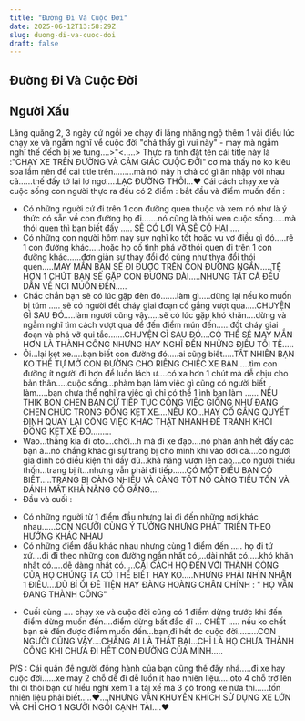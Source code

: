 ```yaml
---
title: "Đường Đi Và Cuộc Đời"
date: 2025-06-12T13:58:29Z
slug: duong-di-va-cuoc-doi
draft: false
---
```


## Đường Đi Và Cuộc Đời

## Người Xấu

Lằng quằng 2, 3 ngày cứ ngồi xe chạy đi lăng nhăng ngộ thêm 1 vài điều lúc chạy xe và ngẫm nghĩ về cuộc đời "chả thấy gì vui này" - may mà ngẫm nghĩ thế đếch bị xe tung....>"<.....>
Thực ra tính đặt tên cái title này là :"CHẠY XE TRÊN ĐƯỜNG VÀ CẢM GIÁC CUỘC ĐỜI" cơ mà thấy no ko kiêu soa lắm nên để cái title trên.........mà nói nãy h chả có gì ăn nhập với nhau cả......thế đấy tớ lại lơ ngơ.....LẠC ĐƯỜNG THÔI...♥
Cái cách chạy xe và cuộc sống con người thực ra đều có 2 điểm : bắt đầu và điểm muốn đến :
- Có những người cứ đi trên 1 con đường quen thuộc và xem nó như là ý thức có sẵn về con đường họ đi.......nó cũng là thói wen cuộc sống.....mà thói quen thì bạn biết đấy ..... SẼ CÓ LỢI VÀ SẼ CÓ HẠI.....
- Có những con người hôm nay suy nghĩ ko tốt hoặc vu vơ điều gì đó.....rẽ 1 con đường khác.....hoặc họ cố tình phá vỡ thói quen đi trên 1 con đường khác......đơn giản sự thay đổi đó cũng như thya đổi thói quen.....MAY MẮN BẠN SẼ ĐI ĐƯỢC TRÊN CON ĐƯỜNG NGẮN.....TỆ HƠN 1 CHÚT BẠN SẼ GẶP CON ĐƯỜNG DÀI.....NHƯNG TẤT CẢ ĐỀU DẪN VỀ NƠI MUỐN ĐẾN.....
- Chắc chắn bạn sẽ có lúc gặp đèn đỏ.......làm gì.....dừng lại nếu ko muốn bị túm ..... sẽ có người đết cháy giai đoạn cố gắng vượt qua.....CHUYỆN GÌ SAU ĐÓ.....làm người cũng vậy.....sẽ có lúc gặp khó khăn....dừng và ngẫm nghĩ tìm cách vượt qua để đến điểm mún đến......đốt cháy giai đoạn và phá vỡ qui tắc.......CHUYỆN GÌ SAU ĐÓ....CÓ THỂ SẼ MAY MẮN HƠN LÀ THÀNH CÔNG NHƯNG HAY NGHĨ ĐẾN NHỮNG ĐIỀU TỒI TỆ.....
- Ôi...lại kẹt xe.....bạn biết con đường đó.....ai cũng biết.....TẤT NHIÊN BẠN KO THỂ TỰ MỞ CON ĐƯỜNG CHO RIÊNG CHIẾC XE BẠN.....tìm con đường ít người đi hơn để luồn lách ư....có xa hơn 1 chút mà dễ chịu cho bản thân.....cuộc sống...phàm bạn làm việc gì cũng có người biết làm.....bạn chưa thể nghĩ ra việc gì chỉ có thể 1 ình bạn làm ...... NẾU THIK BON CHEN BẠN CỨ TIẾP TỤC CÔNG VIỆC GIỐNG NHƯ ĐANG CHEN CHÚC TRONG ĐỐNG KẸT XE....NẾU KO...HAY CỐ GẮNG QUYẾT ĐỊNH QUAY LẠI CÔNG VIỆC KHÁC THẬT NHANH ĐỂ TRÁNH KHỎI ĐỐNG KẸT XE ĐÓ.........
- Wao...thằng kia đi oto....chời...h mà đi xe đạp....nó phản ánh hết đấy các bạn à...nó chắng khác gì sự trang bị cho mình khi vào đời cả....có người gia đình có điều kiện thì đầy đủ...khả năng vươn lên cao....có người thiếu thốn...trang bị ít...nhưng vẫn phải đi tiếp......CÓ MỘT ĐIỀU BẠN CÓ BIẾT.....TRANG BỊ CÀNG NHIỀU VÀ CÀNG TỐT NÓ CÀNG TIÊU TỐN VÀ ĐÁNH MẤT KHẢ NĂNG CỐ GẮNG....
- Đầu và cuối : 
+ Có những người từ 1 điểm đầu nhưng lại đi đến những nơi khác nhau......CON NGƯỜI CÙNG Ý TƯỞNG NHƯNG PHÁT TRIỂN THEO HƯỚNG KHÁC NHAU
+ Có những điểm đầu khác nhau nhưng cùng 1 điểm đến ..... họ đi tứ xứ....đi đi theo những con đường ngắn nhất có....dài nhất có.....khó khăn nhất có.....dễ dàng nhất có.....CÁI CÁCH HỌ ĐẾN VỚI THÀNH CÔNG CỦA HỌ CHÚNG TA CÓ THỂ BIẾT HAY KO.....NHƯNG PHẢI NHÌN NHẬN 1 ĐIỀU....DÙ BỈ ỔI ĐÊ TIỆN HAY ĐÀNG HOÀNG CHÂN CHÍNH : " HỌ VẪN ĐANG THÀNH CÔNG" 
- Cuối cùng .... chạy xe và cuộc đời cũng có 1 điểm dừng trước khi đến điểm dừng muốn đến....điểm dừng bất đắc dĩ ... CHẾT ..... nếu ko chết bạn sẽ đến được điểm muốn đến...bạn đi hết đc cuộc đời.........CON NGƯỜI CŨNG VẬY....CHẲNG AI LÀ THẤT BẠI...CHỈ LÀ HỌ CHƯA THÀNH CÔNG KHI CHƯA ĐI HẾT CON ĐƯỜNG CỦA MÌNH.....
 
P/S : Cái quấn đề người đồng hành của bạn cũng thế đấy nhá.....đi xe hay cuộc đời......xe máy 2 chỗ dễ đi dễ luồn ít hao nhiên liệu.....oto 4 chỗ trở lên thì ôi thôi bạn cứ hiểu nghĩ xem 1 a tài xế mà 3 cô trong xe nữa thì......tốn nhiên liệu phải biết.....♥....NHƯNG VẪN KHUYẾN KHÍCH SỬ DỤNG XE LỚN VÀ CHỈ CHO 1 NGƯỜI NGỒI CẠNH TÀI....♥